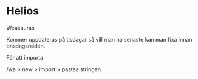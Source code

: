 # Helios
Weakauras


Kommer uppdateras på tisdagar så vill man ha senaste kan man fixa innan onsdagsraiden.

För att importa:

/wa > new > import > pastea stringen

